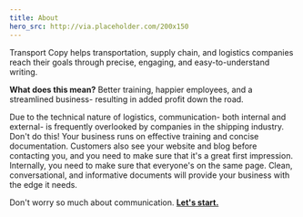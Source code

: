 ```yaml
---
title: About
hero_src: http://via.placeholder.com/200x150
---
```


Transport Copy helps transportation, supply chain, and logistics companies reach their goals through precise, engaging, and easy-to-understand writing.

**What does this mean?** Better training, happier employees, and a streamlined business- resulting in added profit down the road.

Due to the technical nature of logistics, communication- both internal and external- is frequently overlooked by companies in the shipping industry. Don't do this! Your business runs on effective training and concise documentation. Customers also see your website and blog before contacting you, and you need to make sure that it's a great first impression. Internally, you need to make sure that everyone's on the same page. Clean, conversational, and informative documents will provide your business with the edge it needs.

Don't worry so much about communication. **[Let's start.](/contact)**
